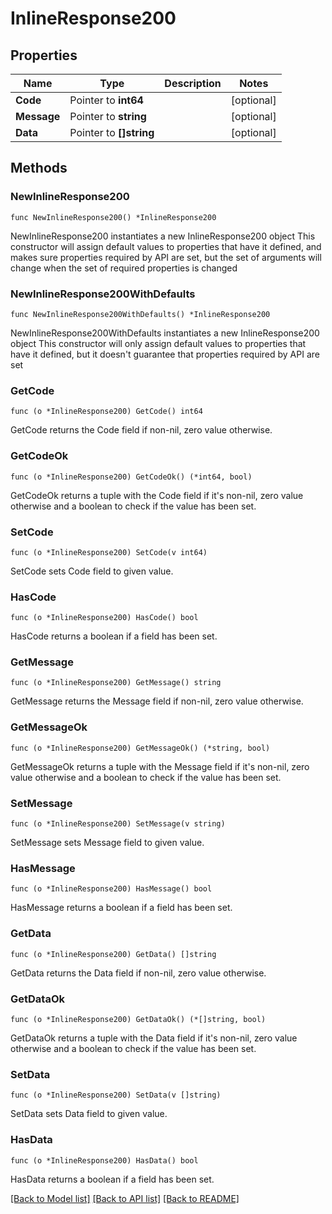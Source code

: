 # InlineResponse200

## Properties

Name | Type | Description | Notes
------------ | ------------- | ------------- | -------------
**Code** | Pointer to **int64** |  | [optional] 
**Message** | Pointer to **string** |  | [optional] 
**Data** | Pointer to **[]string** |  | [optional] 

## Methods

### NewInlineResponse200

`func NewInlineResponse200() *InlineResponse200`

NewInlineResponse200 instantiates a new InlineResponse200 object
This constructor will assign default values to properties that have it defined,
and makes sure properties required by API are set, but the set of arguments
will change when the set of required properties is changed

### NewInlineResponse200WithDefaults

`func NewInlineResponse200WithDefaults() *InlineResponse200`

NewInlineResponse200WithDefaults instantiates a new InlineResponse200 object
This constructor will only assign default values to properties that have it defined,
but it doesn't guarantee that properties required by API are set

### GetCode

`func (o *InlineResponse200) GetCode() int64`

GetCode returns the Code field if non-nil, zero value otherwise.

### GetCodeOk

`func (o *InlineResponse200) GetCodeOk() (*int64, bool)`

GetCodeOk returns a tuple with the Code field if it's non-nil, zero value otherwise
and a boolean to check if the value has been set.

### SetCode

`func (o *InlineResponse200) SetCode(v int64)`

SetCode sets Code field to given value.

### HasCode

`func (o *InlineResponse200) HasCode() bool`

HasCode returns a boolean if a field has been set.

### GetMessage

`func (o *InlineResponse200) GetMessage() string`

GetMessage returns the Message field if non-nil, zero value otherwise.

### GetMessageOk

`func (o *InlineResponse200) GetMessageOk() (*string, bool)`

GetMessageOk returns a tuple with the Message field if it's non-nil, zero value otherwise
and a boolean to check if the value has been set.

### SetMessage

`func (o *InlineResponse200) SetMessage(v string)`

SetMessage sets Message field to given value.

### HasMessage

`func (o *InlineResponse200) HasMessage() bool`

HasMessage returns a boolean if a field has been set.

### GetData

`func (o *InlineResponse200) GetData() []string`

GetData returns the Data field if non-nil, zero value otherwise.

### GetDataOk

`func (o *InlineResponse200) GetDataOk() (*[]string, bool)`

GetDataOk returns a tuple with the Data field if it's non-nil, zero value otherwise
and a boolean to check if the value has been set.

### SetData

`func (o *InlineResponse200) SetData(v []string)`

SetData sets Data field to given value.

### HasData

`func (o *InlineResponse200) HasData() bool`

HasData returns a boolean if a field has been set.


[[Back to Model list]](../README.md#documentation-for-models) [[Back to API list]](../README.md#documentation-for-api-endpoints) [[Back to README]](../README.md)


